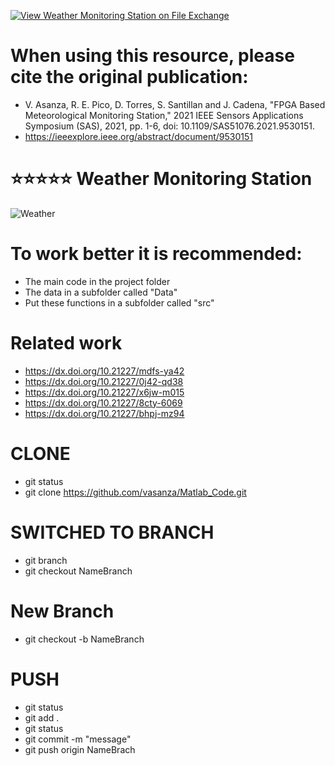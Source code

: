 [![View Weather Monitoring Station on File Exchange](https://www.mathworks.com/matlabcentral/images/matlab-file-exchange.svg)](https://www.mathworks.com/matlabcentral/fileexchange/102804-weather-monitoring-station)
# When using this resource, please cite the original publication:
- V. Asanza, R. E. Pico, D. Torres, S. Santillan and J. Cadena, "FPGA Based Meteorological Monitoring Station," 2021 IEEE Sensors Applications Symposium (SAS), 2021, pp. 1-6, doi: 10.1109/SAS51076.2021.9530151.
- https://ieeexplore.ieee.org/abstract/document/9530151

# ⭐⭐⭐⭐⭐ Weather Monitoring Station
![Weather](https://user-images.githubusercontent.com/12642226/126882902-fed11a73-99d1-41a8-8533-7b5cd16f4c8d.png)

# To work better it is recommended:
- The main code in the project folder
- The data in a subfolder called "Data"
- Put these functions in a subfolder called "src"

# Related work
- https://dx.doi.org/10.21227/mdfs-ya42
- https://dx.doi.org/10.21227/0j42-qd38
- https://dx.doi.org/10.21227/x6jw-m015
- https://dx.doi.org/10.21227/8cty-6069
- https://dx.doi.org/10.21227/bhpj-mz94
# CLONE
- git status
- git clone https://github.com/vasanza/Matlab_Code.git
# SWITCHED TO BRANCH
- git branch
- git checkout NameBranch
# New Branch
- git checkout -b NameBranch
# PUSH
- git status
- git add .
- git status
- git commit -m "message"
- git push origin NameBrach
